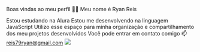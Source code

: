 Boas vindas ao meu perfil 💙💙
Meu nome é Ryan Reis

Estou estudando na Alura
Estou me desenvolvendo na linguagem JavaScript
Utilizo esse espaço para minha organização e compartilhamento dos meu projetos desenvolvidos
Você pode entrar em contato comigo 📫
reis79ryan@gmail.com
![](![image](https://github.com/Rhyan31/Ryan31/assets/171829435/53b27dac-8fe2-415a-9836-864ccd9afc63)
)
